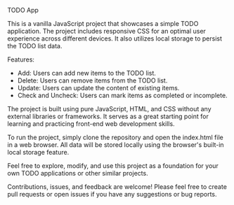 TODO App

This is a vanilla JavaScript project that showcases a simple TODO application. The project includes responsive CSS for an optimal user experience across different devices. It also utilizes local storage to persist the TODO list data.

Features:
- Add: Users can add new items to the TODO list.
- Delete: Users can remove items from the TODO list.
- Update: Users can update the content of existing items.
- Check and Uncheck: Users can mark items as completed or incomplete.

The project is built using pure JavaScript, HTML, and CSS without any external libraries or frameworks. It serves as a great starting point for learning and practicing front-end web development skills.

To run the project, simply clone the repository and open the index.html file in a web browser. All data will be stored locally using the browser's built-in local storage feature.

Feel free to explore, modify, and use this project as a foundation for your own TODO applications or other similar projects.

Contributions, issues, and feedback are welcome! Please feel free to create pull requests or open issues if you have any suggestions or bug reports.
